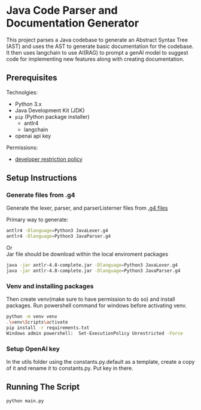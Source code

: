# Java Code Parser and Documentation Generator

This project parses a Java codebase to generate an Abstract Syntax Tree (AST) and uses the AST to generate basic documentation for the codebase. It then uses langchain to use AI(RAG) to prompt a genAI model to suggest code for implementing new features along with creating documentation.

## Prerequisites
Technolgies:
- Python 3.x
- Java Development Kit (JDK)
- `pip` (Python package installer)
    - antlr4
    - langchain
- openai api key

Permissions:
- [developer restriction policy]()

## Setup Instructions

### Generate files from .g4
Generate the lexer, parser, and parserListerner files from [.g4 files](https://github.com/antlr/grammars-v4/tree/master/java/java) 

Primary way to generate:
```sh
antlr4 -Dlanguage=Python3 JavaLexer.g4
antlr4 -Dlanguage=Python3 JavaParser.g4
```
Or \
Jar file should be download within the local enviroment packages
```sh
java -jar antlr-4.8-complete.jar -Dlanguage=Python3 JavaLexer.g4
java -jar antlr-4.8-complete.jar -Dlanguage=Python3 JavaParser.g4
```
### Venv and installing packages
Then create venv(make sure to have permission to do so) and install packages. Run powershell command for windows before activating venv.

```sh
python -m venv venv
.\venv\Scripts\activate
pip install -r requirements.txt
Windows admin powershell:  Set-ExecutionPolicy Unrestricted -Force
```
### Setup OpenAI key
In the utils folder using the constants.py.default as a template, create a copy of it and rename it to constants.py. Put key in there.

## Running The Script
```sh
python main.py
```